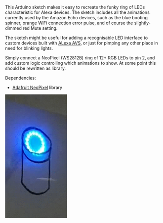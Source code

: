 This Arduino sketch makes it easy to recreate the funky ring
of LEDs characteristic for Alexa devices. The sketch includes
all the animations currently used by the Amazon Echo devices,
such as the blue booting spinner, orange WiFi connection error
pulse, and of course the slightly-dimmed red Mute setting.

The sketch might be useful for adding a recognisable LED
interface to custom devices built with
[ALexa AVS](https://developer.amazon.com/alexa-voice-service),
or just for pimping any other place in need for blinking lights.

Simply connect a NeoPixel (WS2812B) ring of 12+ RGB LEDs to
pin 2, and add custom logic controlling which animations to
show. At some point this should be rewritten as library.

Dependencies:
- [Adafruit NeoPixel](https://github.com/adafruit/Adafruit_NeoPixel) library


![example animation](ring-animation.gif)
